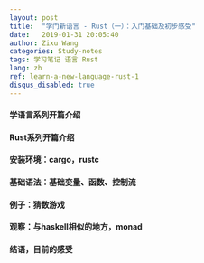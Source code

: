 ```yaml
---
layout: post
title:  "学门新语言 - Rust（一）：入门基础及初步感受"
date:   2019-01-31 20:05:40
author: Zixu Wang
categories: Study-notes
tags: 学习笔记 语言 Rust
lang: zh
ref: learn-a-new-language-rust-1
disqus_disabled: true
---
```


#### 学语言系列开篇介绍

#### Rust系列开篇介绍

#### 安装环境：cargo，rustc

#### 基础语法：基础变量、函数、控制流

#### 例子：猜数游戏

#### 观察：与haskell相似的地方，monad

#### 结语，目前的感受
